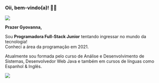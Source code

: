 <h3>Oii, bem-vindo(a)! 👋🏻</h3>
<div>
        <p>
          <img src="https://github-readme-stats.vercel.app/api?username=glsanto-s&show_icons=true&theme=tokyonight"<br/><br/>
        </p>
        <strong>Prazer Gyovanna,</strong>
        <p>Sou <strong>Programadora Full-Stack Junior</strong> tentando ingressar no mundo da tecnologia!
                <br> Conheci a área da programação em 2021.</p> 
        <p>Atualmente sou formada pelo curso de Análise e Desenvolvimento de Sistemas, Desenvolvedor Web Java e também em cursos de línguas como Espanhol & Inglês.</p>
       <a href="https://www.linkedin.com/in/gyovannalimadossantos/">
                <img src="https://img.shields.io/badge/LinkedIn-0077B5?style=for-the-badge&logo=linkedin&logoColor=white">
        </a>

              
</div>
